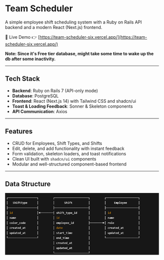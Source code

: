 # Team Scheduler

A simple employee shift scheduling system with a Ruby on Rails API backend and a modern React (Next.js) frontend.

🔗 Live Demo
👉 [https://team-scheduler-six.vercel.app/](https://team-scheduler-six.vercel.app/)

**Note: Since it's Free tier database, might take some time to wake up the db after some inactivity.**

---

## Tech Stack

- **Backend**: Ruby on Rails 7 (API-only mode)
- **Database**: PostgreSQL
- **Frontend**: React (Next.js 14) with Tailwind CSS and shadcn/ui
- **Toast & Loading Feedback**: Sonner & Skeleton components
- **API Communication**: Axios

---

## Features

- CRUD for Employees, Shift Types, and Shifts
- Edit, delete, and add functionality with instant feedback
- Form validation, skeleton loaders, and toast notifications
- Clean UI built with `shadcn/ui` components
- Modular and well-structured component-based frontend

---

## Data Structure

![team-scheduler-data-structure](./assets/image.png)


